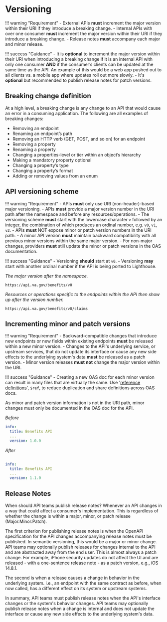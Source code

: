 # Versioning
!!! warning "Requirement"
    - External APIs **must** increment the major version within their URI if they introduce a breaking change. 
    - Internal APIs with over one consumer **must** increment the major version within their URI if they introduce a breaking change. 
    - Release notes **must** accompany each major and minor release.

!!! success "Guidance"
    - It is **optional** to increment the major version within their URI when introducing a breaking change if it is an internal API with only one consumer **AND** if the consumer’s clients can be updated at the same time as the API. An example of this would be a web app pushed out to all clients vs. a mobile app where updates roll out more slowly.
    - It's **optional** but recommended to publish release notes for patch versions.

## Breaking change definition
At a high level, a breaking change is any change to an API that would cause an error in a consuming application. The following are all examples of breaking changes:

- Removing an endpoint
- Renaming an endpoint’s path
- Removing an HTTP verb (GET, POST, and so on) for an endpoint
- Removing a property 
- Renaming a property
- Changing a properties-level or tier within an object’s hierarchy
- Making a mandatory property optional 
- Changing a property’s type 
- Changing a property’s format 
- Adding or removing values from an enum

## API versioning scheme
!!! warning "Requirement"
    - APIs **must** only use URI (non-header)-based major versioning.
    - APIs **must** provide a major version number in the URI path after the namespace and before any resources/operations.
    - The versioning scheme **must** start with the lowercase character `v` followed by an integer, the combination of which produces an ordinal number, e.g. `v0`, `v1`, `v2`.
    - APIs **must** NOT expose minor or patch version numbers in the URI path.
    - A minor API version **must** maintain backward compatibility with all previous minor versions within the same major version.
    - For non-major changes, providers **must** still update the minor or patch versions in the OAS documentation.

!!! success "Guidance"
    - Versioning **should** start at `v0`.
    - Versioning **may** start with another ordinal number if the API is being ported to Lighthouse.

*The major version after the namespace.*
```
https://api.va.gov/benefits/v0
```
*Resources or operations specific to the endpoints within the API then show up after the version number.*
```
https://api.va.gov/benefits/v0/claims
```

## Incrementing minor and patch versions

!!! warning "Requirement"
    - Backward-compatible changes that introduce new endpoints or new fields within existing endpoints **must** be released within a new minor version.
    - Changes to the API's underlying service, or upstream services, that do not update its interface or cause any new side effects to the underlying system's data **must** be released as a patch version.
    - Minor version releases **must not** change the major version within the URI.

!!! success "Guidance"
    - Creating a new OAS doc for each minor version can result in many files that are virtually the same. Use '[reference definitions](https://swagger.io/docs/specification/using-ref/)', `$ref`, to reduce duplication and share definitions across OAS docs.


As minor and patch version information is not in the URI path, minor changes must only be documented in the OAS doc for the API.

*Before*

```yaml
info:
  title: Benefits API
  ...
  version: 1.0.0
```

*After*

```yaml
	
info:
  title: Benefits API
  ...
  version: 1.1.0
```

## Release Notes

When should API teams publish release notes? Whenever an API changes in a way that could affect a consumer's implementation. This is regardless of whether the change is within a major, minor, or patch release (Major.Minor.Patch).

The first criterion for publishing release notes is when the OpenAPI specification for the API changes accompanying release notes must be published. In semantic versioning, this would be a major or minor change. API teams may optionally publish releases for changes internal to the API and are abstracted away from the end user. This is almost always a patch change. For example, iPhone security updates do not affect the UI and are released - with a one-sentence release note - as a patch version, e.g., iOS 14.8.1.

The second is when a release causes a change in behavior in the underlying system. i.e., an endpoint with the same contract as before, when now called, has a different effect on its system or upstream systems.

In summary, API teams must publish release notes when the API's interface changes or the system's behavior changes. API teams may optionally publish release notes when a change is internal and does not update the interface or cause any new side effects to the underlying system's data.
